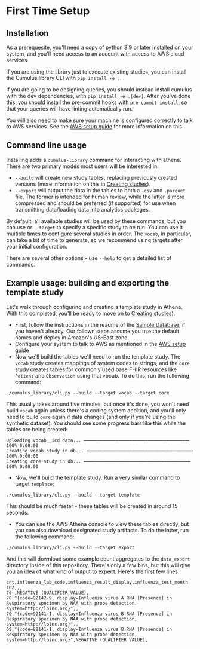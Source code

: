 <!-- Target audience: clinical researcher or engineer familiar with project, working locally, helpful direct tone -->

# First Time Setup

## Installation

As a prerequesite, you'll need a copy of python 3.9 or later installed on
your system, and you'll need access to an account with access to AWS cloud services.

If you are using the library just to execute existing studies, you can install
the Cumulus library CLI with `pip install -e .`.

If you are going to be designing queries, you should instead install cumulus with
the dev dependencies, with `pip install -e .[dev]`. After you've done this, you
should install the pre-commit hooks with `pre-commit install`, so that your queries
will have linting automatically run.

You will also need to make sure your machine is configured correctly to talk to AWS
services. See the [AWS setup guide](./aws-setup.md) for more information on this.

## Command line usage

Installing adds a `cumulus-library` command for interacting with
athena. There are two primary modes most users will be interested in:

- `--build` will create new study tables, replacing previously created versions
(more information on this in [Creating studies](./creating-studies.md)).
- `--export` will output the data in the tables to both a `.csv` and
`.parquet` file. The former is intended for human review, while the latter is
more compressed and should be preferred (if supported) for use when transmitting
data/loading data into analytics packages.

By default, all available studies will be used by these commands, but you can use
or `--target` to specify a specific study to be run. You can use it multiple
times to configure several studies in order. The `vocab`, in particular, can take a
bit of time to generate, so we recommend using targets after your initial configuration.

There are several other options - use `--help` to get a detailed list of commands.

## Example usage: building and exporting the template study

Let's walk through configuring and creating a template study in Athena. With
this completed, you'll be ready to move on to [Creating studies](./creating-studies.md)).

- First, follow the instructions in the readme of the 
[Sample Database](https://github.com/smart-on-fhir/cumulus-library-sample-database),
if you haven't already. Our follown steps assume you use the default names and
deploy in Amazon's US-East zone.
- Configure your system to talk to AWS as mentioned in the [AWS setup guide](./aws-setup.md)
- Now we'll build the tables we'll need to run the template study. The `vocab`
study creates mappings of system codes to strings, and the `core` study creates
tables for commonly used base FHIR resources like `Patient` and `Observation`
using that vocab. To do this, run the following command:
```
./cumulus_library/cli.py --build --target vocab --target core
```
This usually takes around five minutes, but once it's done, you won't need build
`vocab` again unless there's a coding system addition, and you'll only need to build
`core` again if data changes (and only if you're using the synthetic dataset). You
should see some progress bars like this while the tables are being created:
```
Uploading vocab__icd data... ━━━━━━━━━━━━━━━━━━━━━━━━━━━━━━━━━━━━━━━╸ 100% 0:00:00
Creating vocab study in db... ━━━━━━━━━━━━━━━━━━━━━━━━━━━━━━━━━━━━━━━━ 100% 0:00:00
Creating core study in db... ━━━━━━━━━━━━━━━━━━━━━━━━━━━━━━━━━━━━━━━━ 100% 0:00:00
```
- Now, we'll build the template study. Run a very similar command to target `template`:
```
./cumulus_library/cli.py --build --target template
```
This should be much faster - these tables will be created in around 15 seconds.
- You can use the AWS Athena console to view these tables directly, but you can also
download designated study artifacts. To do the latter, run the following command:
```
./cumulus_library/cli.py --build --target export
```
And this will download some example count aggregates to the `data_export` directory
inside of this repository. There's only a few bins, but this will give you an idea
of what kind of output to expect. Here's the first few lines:
```
cnt,influenza_lab_code,influenza_result_display,influenza_test_month
102,,,
70,,NEGATIVE (QUALIFIER VALUE),
70,"{code=92142-9, display=Influenza virus A RNA [Presence] in Respiratory specimen by NAA with probe detection, system=http://loinc.org}",,
70,"{code=92141-1, display=Influenza virus B RNA [Presence] in Respiratory specimen by NAA with probe detection, system=http://loinc.org}",,
69,"{code=92141-1, display=Influenza virus B RNA [Presence] in Respiratory specimen by NAA with probe detection, system=http://loinc.org}",NEGATIVE (QUALIFIER VALUE),
```